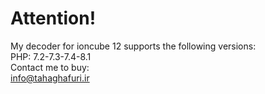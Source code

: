 # Attention!
My decoder for ioncube 12 supports the following versions:<br>
PHP: 7.2-7.3-7.4-8.1<br>
Contact me to buy:<br>
info@tahaghafuri.ir
